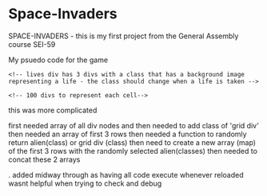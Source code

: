 # Space-Invaders

SPACE-INVADERS - this is my first project from the General Assembly course SEI-59

My psuedo code for the game

<!-- HTML -->
<!-- main with flex box that contains everything -->
  <!-- div with flex box that contains score board div and lives div -->
   <!-- score board div has a <p> with a <span> that needs to be edited when a 'alien' is hit -->
   <!-- lives div has a flex box with a <p> with a <span> that needs to be edited if 'aliens' reach 'planets surface' -->

    <!-- lives div has 3 divs with a class that has a background image representing a life - the class should change when a life is taken -->

  <!-- div with a class ='grid' containing 100 divs-->

    <!-- 100 divs to represent each cell-->

  <!-- div flex with reset button -->

<!-- CSS -->
<!-- .grid 'class' -->
 <!-- .grid {display: grid, grid-template-column/row: repeat(10, 1fr), background: black}  -->
<!-- .alien 'class' -->
 <!-- .grid .alien {background: url('alien.img') } (R - may need to use ::before and :: after)-->
<!-- .empty/free cell 'class' -->
 <!-- may not need this - if do - .grid .free {(bacgkround:black)} -->
<!-- .bullet 'class' -->
 <!-- .grid .bullet {background: url('bullet.img')}(R*) -->
<!-- .player 'class' -->
 <!-- .grid .player {background: url('player.img')} -->
<!-- .explosian 'class' (may not need)(R*) -->
<!-- .life 'class' x3(background: url('life.img')) -->

<!-- JS -->
<!-- variable with an array of ALL .grid divs -->
<!-- // initialise aliens -->
<!-- function randomisedClass setting out which cells in the top 3 rows have aliens (maybe set the other sells to be 'free')--> this was more complicated

first needed array of all div nodes and then needed to add class of 'grid div'
then needed an array of first 3 rows
then needed a function to randomly return alien(class) or grid div (class)
then need to create a new array (map) of the first 3 rows with the randomly selected alien(classes)
then needed to concat these 2 arrays

<!-- (if need free cells) const setting the remaning cells in grid to have a class of 'free/empmty' -->
<!-- // initialise player -->
<!-- variable with an array of all cells in bottom row of grid -->
<!-- variable to randomly select cell from bottom row of grid -->
<!-- variable of player index to set what cell the player starts in -->
<!-- // move player -->
<!-- document.addEventlistner('keydown') with function with swtich statement that calls function for player movement dependant on key pressed -->
<!-- function for move in certain direction depending on which key pressed -->
 <!-- needs to add and remove alien class -->
 <!-- player index needs to change with each move -->
 <!-- needs to know if player at edge -->
<!-- function to stop players moving off edge -->
<!-- // move aliens -->
<!-- function with setInterval to move aliens (difficulty - getting groups to move in formation)-->
<!-- aliens need to move left (function)  -->
 <!-- need a variable to hold 'alienIndex' -->
 <!-- need a variable for 'newIndex' -->
 <!-- need to add and remove alien class to corresponding index -->
 <!-- needs to check if at edge -->
 <!-- if true etc -->
<!-- then move down (function) when alien furthest to left hits edge  -->
 <!-- needs to call on ifAtEdge function ?? -->
<!-- then move right (function)  -->
<!-- then down when alien furthest to right hits edge -->
<!-- needs a function to check (if at left edge) and (if at right edge)-->
 <!-- needs to call moveDown() ??-->
<!-- cell index of EACH alien needs to change each time they move -->
<!-- // initialise bullet(s) -->
<!-- first 'bullet' cell index dependent on 'playerIndex' -->
 <!-- this needs to be stored in a variable 'bulletIndex' -->
<!-- function for moving bullet -->
 <!-- bullets will move UP (-10) Y axis-->
 <!-- need to add and remove 'bullet' class -->
 <!-- need a variable for new cell and cell index needs to become variable 'bulletIndex'-->
  <!-- needs to check if new cell contains alien class and if not needs to add class to new cell -->
  <!-- need to remove 'bullet' class from 'bulletIndex' -->
 <!-- need to change index each time moves a cell -->
<!-- // bullet hits alien -->
<!-- function isThereAnAlien (index) - return allTheCells[index].classList.contains('alien') -->
<!-- function hitAlien -->
 <!-- if statement using the return value from isThereAnAlien OR filter to find if cell has alien -->
  <!-- if true - score++ -->
  <!-- remove 'alien' class from CORRECT alienIndex --> .
  <!-- remove bullet 'class' from bulletIndex -->
  <!-- MAYBE have explosion class apear with set(timeout) equal to set interval time -->
<!-- // alien hits 'planets surface' -->
<!-- function checking if alien is on bottom edge -->
<!-- function checking if alient hits cell which is player index -->
<!-- function for if alien is on bottom edge -->
 <!-- lives--, remove life 'class' from one of lives divs -->
 <!-- needs to call initialise aliens again -->
<!-- // reset game -->
 <!-- need a variable isGameRunning = fales -->
 <!-- variable that holds the reset 'button' -->
 <!-- this needs to turn to true when initialising players/bullets/aliens -->
 <!-- function endGame needs-->
  <!-- must turn isGameRunning back to false -->
  <!-- must reset score -->
  <!-- must reset lives -->
  <!-- need a event listener on reset button variable that passes endGame function --
  

<!-- EXTRAS -->
<!-- start button --> added midway through as having all code execute whenever reloaded wasnt helpful when trying to check and debug
<!-- new level - when all aliens removed - level intensity increases -->
<!-- function to save players progress (leaderBoard) -->
<!-- sound plays when alien hit -->
<!-- sound plays when all aliens removed  -->
